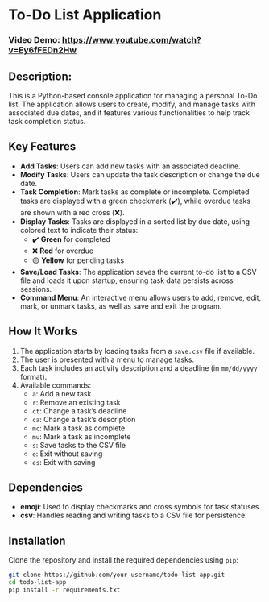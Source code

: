# To-Do List Application
  ### Video Demo:  https://www.youtube.com/watch?v=Ey6fFEDn2Hw
## Description:
    
This is a Python-based console application for managing a personal To-Do list. The application allows users to create, modify, and manage tasks with associated due dates, and it features various functionalities to help track task completion status.

## Key Features
- **Add Tasks**: Users can add new tasks with an associated deadline.
- **Modify Tasks**: Users can update the task description or change the due date.
- **Task Completion**: Mark tasks as complete or incomplete. Completed tasks are displayed with a green checkmark (:heavy_check_mark:), while overdue tasks are shown with a red cross (:x:).
- **Display Tasks**: Tasks are displayed in a sorted list by due date, using colored text to indicate their status:
  - :heavy_check_mark: **Green** for completed
  - :x: **Red** for overdue
  - :yellow_circle: **Yellow** for pending tasks
- **Save/Load Tasks**: The application saves the current to-do list to a CSV file and loads it upon startup, ensuring task data persists across sessions.
- **Command Menu**: An interactive menu allows users to add, remove, edit, mark, or unmark tasks, as well as save and exit the program.

## How It Works
1. The application starts by loading tasks from a `save.csv` file if available.
2. The user is presented with a menu to manage tasks.
3. Each task includes an activity description and a deadline (in `mm/dd/yyyy` format).
4. Available commands:
   - `a`: Add a new task
   - `r`: Remove an existing task
   - `ct`: Change a task’s deadline
   - `ca`: Change a task’s description
   - `mc`: Mark a task as complete
   - `mu`: Mark a task as incomplete
   - `s`: Save tasks to the CSV file
   - `e`: Exit without saving
   - `es`: Exit with saving

## Dependencies
- **emoji**: Used to display checkmarks and cross symbols for task statuses.
- **csv**: Handles reading and writing tasks to a CSV file for persistence.

## Installation
Clone the repository and install the required dependencies using `pip`:

```bash
git clone https://github.com/your-username/todo-list-app.git
cd todo-list-app
pip install -r requirements.txt
